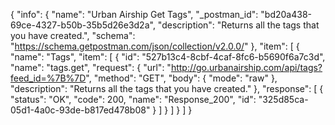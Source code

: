 {
  "info": {
    "name": "Urban Airship Get Tags",
    "_postman_id": "bd20a438-69ce-4327-b50b-35b5d26e3d2a",
    "description": "Returns all the tags that you have created.",
    "schema": "https://schema.getpostman.com/json/collection/v2.0.0/"
  },
  "item": [
    {
      "name": "Tags",
      "item": [
        {
          "id": "527b13c4-8cbf-4caf-8fc6-b5690f6a7c3d",
          "name": "tags.get",
          "request": {
            "url": "http://go.urbanairship.com/api/tags?feed_id=%7B%7D",
            "method": "GET",
            "body": {
              "mode": "raw"
            },
            "description": "Returns all the tags that you have created."
          },
          "response": [
            {
              "status": "OK",
              "code": 200,
              "name": "Response_200",
              "id": "325d85ca-05d1-4a0c-93de-b817ed478b08"
            }
          ]
        }
      ]
    }
  ]
}